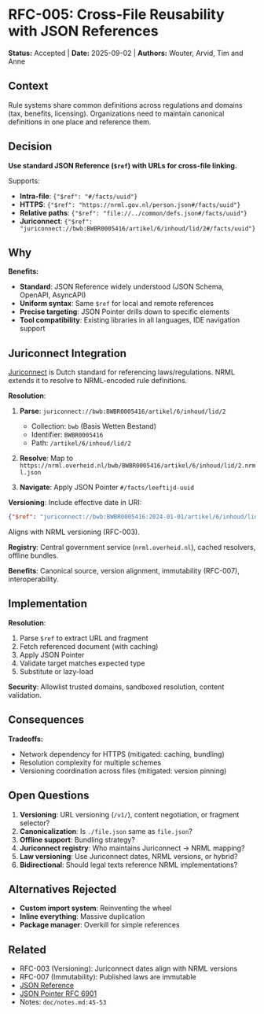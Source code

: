 # RFC-005: Cross-File Reusability with JSON References

**Status:** Accepted | **Date:** 2025-09-02 | **Authors:** Wouter, Arvid, Tim and Anne

## Context

Rule systems share common definitions across regulations and domains (tax, benefits, licensing). Organizations need to maintain canonical definitions in one place and reference them.

## Decision

**Use standard JSON Reference (`$ref`) with URLs for cross-file linking.**

Supports:
- **Intra-file**: `{"$ref": "#/facts/uuid"}`
- **HTTPS**: `{"$ref": "https://nrml.gov.nl/person.json#/facts/uuid"}`
- **Relative paths**: `{"$ref": "file://../common/defs.json#/facts/uuid"}`
- **Juriconnect**: `{"$ref": "juriconnect://bwb:BWBR0005416/artikel/6/inhoud/lid/2#/facts/uuid"}`

## Why

**Benefits:**
- **Standard**: JSON Reference widely understood (JSON Schema, OpenAPI, AsyncAPI)
- **Uniform syntax**: Same `$ref` for local and remote references
- **Precise targeting**: JSON Pointer drills down to specific elements
- **Tool compatibility**: Existing libraries in all languages, IDE navigation support

## Juriconnect Integration

[Juriconnect](https://standaarden.overheid.nl/juriconnect) is Dutch standard for referencing laws/regulations. NRML extends it to resolve to NRML-encoded rule definitions.

**Resolution**:
1. **Parse**: `juriconnect://bwb:BWBR0005416/artikel/6/inhoud/lid/2`
   - Collection: `bwb` (Basis Wetten Bestand)
   - Identifier: `BWBR0005416`
   - Path: `/artikel/6/inhoud/lid/2`

2. **Resolve**: Map to `https://nrml.overheid.nl/bwb/BWBR0005416/artikel/6/inhoud/lid/2.nrml.json`

3. **Navigate**: Apply JSON Pointer `#/facts/leeftijd-uuid`

**Versioning**: Include effective date in URI:
```json
{"$ref": "juriconnect://bwb:BWBR0005416:2024-01-01/artikel/6/inhoud/lid/2#/facts/..."}
```

Aligns with NRML versioning (RFC-003).

**Registry**: Central government service (`nrml.overheid.nl`), cached resolvers, offline bundles.

**Benefits**: Canonical source, version alignment, immutability (RFC-007), interoperability.

## Implementation

**Resolution**:
1. Parse `$ref` to extract URL and fragment
2. Fetch referenced document (with caching)
3. Apply JSON Pointer
4. Validate target matches expected type
5. Substitute or lazy-load

**Security**: Allowlist trusted domains, sandboxed resolution, content validation.

## Consequences

**Tradeoffs:**
- Network dependency for HTTPS (mitigated: caching, bundling)
- Resolution complexity for multiple schemes
- Versioning coordination across files (mitigated: version pinning)

## Open Questions

1. **Versioning**: URL versioning (`/v1/`), content negotiation, or fragment selector?
2. **Canonicalization**: Is `./file.json` same as `file.json`?
3. **Offline support**: Bundling strategy?
4. **Juriconnect registry**: Who maintains Juriconnect → NRML mapping?
5. **Law versioning**: Use Juriconnect dates, NRML versions, or hybrid?
6. **Bidirectional**: Should legal texts reference NRML implementations?

## Alternatives Rejected

- **Custom import system**: Reinventing the wheel
- **Inline everything**: Massive duplication
- **Package manager**: Overkill for simple references

## Related

- RFC-003 (Versioning): Juriconnect dates align with NRML versions
- RFC-007 (Immutability): Published laws are immutable
- [JSON Reference](https://tools.ietf.org/html/draft-pbryan-zyp-json-ref-03)
- [JSON Pointer RFC 6901](https://tools.ietf.org/html/rfc6901)
- Notes: `doc/notes.md:45-53`

